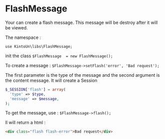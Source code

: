 # FlashMessage

Your can create a flash message.
This message will be destroy after it will be viewed.

The namespace :

`use KintoUn\libs\FlashMessage;`

init the class
`$FlashMessage  = new FlashMessage();`

To create a message :
`$FlashMessage->setFlash('error', 'Bad request');`

The first parameter is the type of the message and the second argument is the content message.
It will create a Session 

```php
$_SESSION['flash'] = array(
  'type' => $type,
  'message' => $message,
);
``` 

To get the message, use :
`$FlashMessage->flash();`

Il will return a html :

```html
<div class="flash flash-error">Bad request</div>
``` 
